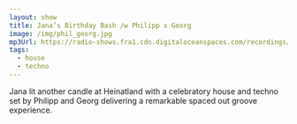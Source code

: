 ```yaml
---
layout: show
title: Jana’s Birthday Bash /w Philipp x Georg
image: /img/phil_georg.jpg
mp3Url: https://radio-shows.fra1.cdn.digitaloceanspaces.com/recordings/Jana/stream_20240811-003808_jana-birthday_philxgeorg.mp3
tags:
  - house
  - techno
---
```

Jana lit another candle at Heinatland with a celebratory house and techno set by Philipp and Georg delivering a remarkable spaced out groove experience.